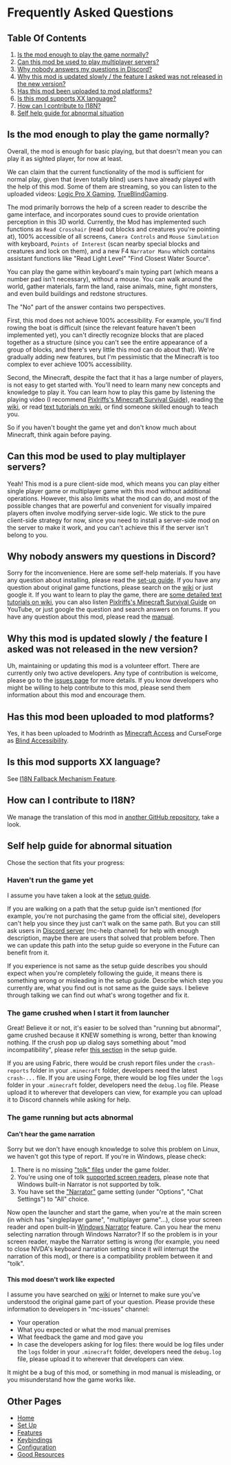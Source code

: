 # Frequently Asked Questions

## Table Of Contents

1. [Is the mod enough to play the game normally?](#is-the-mod-enough-to-play-the-game-normally)
2. [Can this mod be used to play multiplayer servers?](#can-this-mod-be-used-to-play-multiplayer-servers)
3. [Why nobody answers my questions in Discord?](#why-nobody-answers-my-questions-in-discord)
4. [Why this mod is updated slowly / the feature I asked was not released in the new version?](#why-this-mod-is-updated-slowly--the-feature-i-asked-was-not-released-in-the-new-version)
5. [Has this mod been uploaded to mod platforms?](#has-this-mod-been-uploaded-to-mod-platforms)
6. [Is this mod supports XX language?](#is-this-mod-supports-xx-language)
7. [How can I contribute to I18N?](#how-can-i-contribute-to-i18n)
8. [Self help guide for abnormal situation](#self-help-guide-for-abnormal-situation)

## Is the mod enough to play the game normally?

Overall, the mod is enough for basic playing, but that doesn't mean you can play it as sighted player, for now at least.

We can claim that the current functionality of the mod is sufficient for normal play, given that (even totally blind) users have already played with the help of this mod. Some of them are streaming, so you can listen to the uploaded videos: [Logic Pro X Gaming](https://www.youtube.com/@LogicProXGaming/search?query=minecraft), [TrueBlindGaming](https://www.youtube.com/@TrueBlindGaming/search?query=minecraft).

The mod primarily borrows the help of a screen reader to describe the game interface, and incorporates sound cues to provide orientation perception in this 3D world.
Currently, the Mod has implemented such functions as `Read Crosshair` (read out blocks and creatures you're pointing at), 100% accessible of all screens, `Camera Controls` and `Mouse Simulation` with keyboard, `Points of Interest` (scan nearby special blocks and creatures and lock on them), and a new F4 `Narrator Manu` which contains assistant functions like "Read Light Level" "Find Closest Water Source".

You can play the game within keyboard's main typing part (which means a number pad isn't necessary), without a mouse. You can walk around the world, gather materials, farm the land, raise animals, mine, fight monsters, and even build buildings and redstone structures.

The "No" part of the answer contains two perspectives.

First, this mod does not achieve 100% accessibility.
For example, you'll find rowing the boat is difficult (since the relevant feature haven't been implemented yet), you can't directly recognize blocks that are placed together as a structure (since you can't see the entire appearance of a group of blocks, and there's very little this mod can do about that).
We're gradually adding new features, but I'm pessimistic that the Minecraft is too complex to ever achieve 100% accessibility.

Second, the Minecraft, despite the fact that it has a large number of players, is not easy to get started with. You'll need to learn many new concepts and knowledge to play it. You can learn how to play this game by listening the playing video (I recommend [Pixlriffs's Minecraft Survival Guide](https://www.youtube.com/watch?v=VfpHTJsn9I4&list=PLgENJ0iY3XBjmydGuzYTtDwfxuR6lN8KC)), reading [the wiki](https://minecraft.wiki), or read [text tutorials on wiki](https://minecraft.wiki/w/Tutorials), or find someone skilled enough to teach you.

So if you haven't bought the game yet and don't know much about Minecraft, think again before paying.

## Can this mod be used to play multiplayer servers?

Yeah! This mod is a pure client-side mod, which means you can play either single player game or multiplayer game with this mod without additional operations.
However, this also limits what the mod can do, and most of the possible changes that are powerful and convenient for visually impaired players often involve modifying server-side logic.
We stick to the pure client-side strategy for now, since you need to install a server-side mod on the server to make it work, and you can't achieve this if the server isn't belong to you.

## Why nobody answers my questions in Discord?

Sorry for the inconvenience. Here are some self-help materials.
If you have any question about installing, please read the [set-up guide](/doc/SET_UP.md). 
If you have any question about original game functions, please search on the [wiki](https://minecraft.wiki/w/Special:Search?scope=internal) or just google it.
If you want to learn to play the game, there are [some detailed text tutorials on wiki](https://minecraft.wiki/w/Tutorials), you can also listen [Pixlriffs's Minecraft Survival Guide](https://www.youtube.com/watch?v=VfpHTJsn9I4&list=PLgENJ0iY3XBjmydGuzYTtDwfxuR6lN8KC) on YouTube, or just google the question and search answers on forums.
If you have any question about this mod, please read the [manual](/README.md).

## Why this mod is updated slowly / the feature I asked was not released in the new version?

Uh, maintaining or updating this mod is a volunteer effort.
There are currently only two active developers.
Any type of contribution is welcome, please go to the [issues page](https://github.com/khanshoaib3/minecraft-access/issues) for more details.
If you know developers who might be willing to help contribute to this mod, please send them information about this mod and encourage them.

## Has this mod been uploaded to mod platforms?

Yes, it has been uploaded to Modrinth as [Minecraft Access](https://modrinth.com/mod/minecraft-access) and CurseForge as [Blind Accessibility](https://www.curseforge.com/minecraft/mc-mods/blind-accessibility).

## Is this mod supports XX language?

See [I18N Fallback Mechanism Feature](/doc/FEATURES.md#i18n-fallback-mechanism).

## How can I contribute to I18N?

We manage the translation of this mod in [another GitHub repository](https://github.com/khanshoaib3/minecraft-access-i18n#minecraft-access-i18n), take a look.

## Self help guide for abnormal situation

Chose the section that fits your progress:

### Haven't run the game yet

I assume you have taken a look at the [setup guide](/doc/SET_UP.md).

If you are walking on a path that the setup guide isn't mentioned (for example, you're not purchasing the game from the official site), developers can't help you since they just can't walk on the same path.
But you can still ask users in [Discord server](https://discord.gg/yQjjsDqWQX) (mc-help channel) for help with enough description, maybe there are users that solved that problem before.
Then we can update this path into the setup guide so everyone in the Future can benefit from it.

If you experience is not same as the setup guide describes you should expect when you're completely following the guide, it means there is something wrong or misleading in the setup guide.
Describe which step you currently are, what you find out is not same as the guide says.
I believe through talking we can find out what's wrong together and fix it.

### The game crushed when I start it from launcher

Great! Believe it or not, it's easier to be solved than "running but abnormal", game crushed because it KNEW something is wrong, better than  knowing nothing.
If the crush pop up dialog says something about "mod incompatibility", please refer [this section](/doc/SET_UP_ON_WINDOWS.md#upgrade-the-game-and-mods) in the setup guide.

If you are using Fabric, there would be crush report files under the `crash-reports` folder in your `.minecraft` folder, developers need the latest `crash-...` file.
If you are using Forge, there would be log files under the `logs` folder in your `.minecraft` folder, developers need the `debug.log` file.
Please upload it to wherever that developers can view, for example you can upload it to Discord channels while asking for help.

### The game running but acts abnormal

#### Can't hear the game narration

Sorry but we don't have enough knowledge to solve this problem on Linux, we haven't got this type of report.
If you're in Windows, please check:

1. There is no missing ["tolk" files](/doc/SET_UP_ON_WINDOWS.md#additional-installation-for-windows) under the game folder.
2. You're using one of tolk [supported screen readers](https://github.com/ndarilek/tolk?tab=readme-ov-file#supported-screen-readers), please note that Windows built-in Narrator is not supported by tolk.
3. You have set the ["Narrator"](https://minecraft.wiki/w/Options#Chat_Settings) game setting (under "Options", "Chat Settings") to "All" choice.

 Now open the launcher and start the game, when you're at the main screen (in which has "singleplayer game", "multiplayer game"...), close your screen reader and open built-in [Windows Narrator](https://support.microsoft.com/en-us/windows/complete-guide-to-narrator-e4397a0d-ef4f-b386-d8ae-c172f109bdb1) feature. Can you hear the menu selecting narration through Windows Narrator? If so the problem is in your screen reader, maybe the Narrator setting is wrong (for example, you need to close NVDA's keyboard narration setting since it will interrupt the narration of this mod), or there is a compatibility problem between it and "tolk".

#### This mod doesn't work like expected

I assume you have searched on [wiki](https://minecraft.wiki) or Internet to make sure you've understood the original game part of your question.
Please provide these information to developers in "mc-issues" channel:

* Your operation
* What you expected or what the mod manual premises
* What feedback the game and mod gave you
* In case the developers asking for log files: there would be log files under the `logs` folder in your `.minecraft` folder, developers need the `debug.log` file, please upload it to wherever that developers can view.

It might be a bug of this mod, or something in mod manual is misleading, or you misunderstand how the game works like.

## Other Pages

* [Home](/README.md)
* [Set Up](/doc/SET_UP.md)
* [Features](/doc/FEATURES.md)
* [Keybindings](/doc/KEYBINDINGS.md)
* [Configuration](/doc/CONFIG.md)
* [Good Resources](/doc/GOOD_RESOURCES.md)